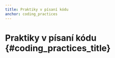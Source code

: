 ```yaml
---
title: Praktiky v písaní kódu
anchor: coding_practices
---
```


# Praktiky v písaní kódu {#coding_practices_title}
